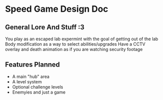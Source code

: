 # Speed Game Design Doc

## General Lore And Stuff :3
You play as an escaped lab expermint with the goal of getting out of the lab
Body modification as a way to select abilities/upgrades
Have a CCTV overlay and death animation as if you are watching security footage

## Features Planned
- A main "hub" area
- A level system
- Optional challenge levels
- Enemyies and just a game